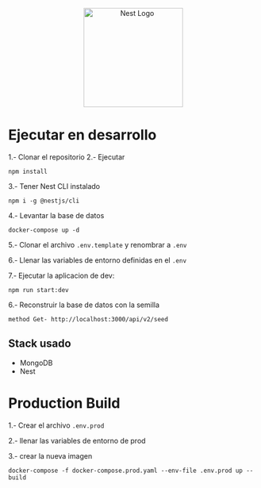 <p align="center">
  <a href="http://nestjs.com/" target="blank"><img src="https://nestjs.com/img/logo-small.svg" width="200" alt="Nest Logo" /></a>
</p>

# Ejecutar en desarrollo

1.- Clonar el repositorio
2.- Ejecutar

```
npm install
```

3.- Tener Nest CLI instalado

```
npm i -g @nestjs/cli
```

4.- Levantar la base de datos

```
docker-compose up -d
```

5.- Clonar el archivo `.env.template` y renombrar a `.env`

6.- Llenar las variables de entorno definidas en el `.env`

7.- Ejecutar la aplicacion de dev:

```
npm run start:dev
```

6.- Reconstruir la base de datos con la semilla

```
method Get- http://localhost:3000/api/v2/seed
```

## Stack usado

- MongoDB
- Nest

# Production Build

1.- Crear el archivo `.env.prod`

2.- llenar las variables de entorno de prod

3.- crear la nueva imagen

```
docker-compose -f docker-compose.prod.yaml --env-file .env.prod up --build
```
